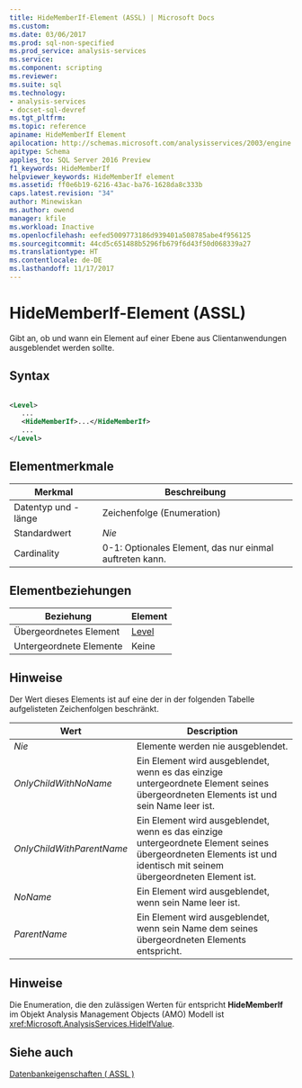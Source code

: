 ```yaml
---
title: HideMemberIf-Element (ASSL) | Microsoft Docs
ms.custom: 
ms.date: 03/06/2017
ms.prod: sql-non-specified
ms.prod_service: analysis-services
ms.service: 
ms.component: scripting
ms.reviewer: 
ms.suite: sql
ms.technology:
- analysis-services
- docset-sql-devref
ms.tgt_pltfrm: 
ms.topic: reference
apiname: HideMemberIf Element
apilocation: http://schemas.microsoft.com/analysisservices/2003/engine
apitype: Schema
applies_to: SQL Server 2016 Preview
f1_keywords: HideMemberIf
helpviewer_keywords: HideMemberIf element
ms.assetid: ff0e6b19-6216-43ac-ba76-1628da8c333b
caps.latest.revision: "34"
author: Minewiskan
ms.author: owend
manager: kfile
ms.workload: Inactive
ms.openlocfilehash: eefed5009773186d939401a508785abe4f956125
ms.sourcegitcommit: 44cd5c651488b5296fb679f6d43f50d068339a27
ms.translationtype: HT
ms.contentlocale: de-DE
ms.lasthandoff: 11/17/2017
---
```

# <a name="hidememberif-element-assl"></a>HideMemberIf-Element (ASSL)
  Gibt an, ob und wann ein Element auf einer Ebene aus Clientanwendungen ausgeblendet werden sollte.  
  
## <a name="syntax"></a>Syntax  
  
```xml  
  
<Level>  
   ...  
   <HideMemberIf>...</HideMemberIf>  
   ...  
</Level>  
```  
  
## <a name="element-characteristics"></a>Elementmerkmale  
  
|Merkmal|Beschreibung|  
|--------------------|-----------------|  
|Datentyp und -länge|Zeichenfolge (Enumeration)|  
|Standardwert|*Nie*|  
|Cardinality|0-1: Optionales Element, das nur einmal auftreten kann.|  
  
## <a name="element-relationships"></a>Elementbeziehungen  
  
|Beziehung|Element|  
|------------------|-------------|  
|Übergeordnetes Element|[Level](../../../analysis-services/scripting/objects/level-element-assl.md)|  
|Untergeordnete Elemente|Keine|  
  
## <a name="remarks"></a>Hinweise  
 Der Wert dieses Elements ist auf eine der in der folgenden Tabelle aufgelisteten Zeichenfolgen beschränkt.  
  
|Wert|Description|  
|-----------|-----------------|  
|*Nie*|Elemente werden nie ausgeblendet.|  
|*OnlyChildWithNoName*|Ein Element wird ausgeblendet, wenn es das einzige untergeordnete Element seines übergeordneten Elements ist und sein Name leer ist.|  
|*OnlyChildWithParentName*|Ein Element wird ausgeblendet, wenn es das einzige untergeordnete Element seines übergeordneten Elements ist und identisch mit seinem übergeordneten Element ist.|  
|*NoName*|Ein Element wird ausgeblendet, wenn sein Name leer ist.|  
|*ParentName*|Ein Element wird ausgeblendet, wenn sein Name dem seines übergeordneten Elements entspricht.|  
  
## <a name="remarks"></a>Hinweise  
 Die Enumeration, die den zulässigen Werten für entspricht **HideMemberIf** im Objekt Analysis Management Objects (AMO) Modell ist <xref:Microsoft.AnalysisServices.HideIfValue>.  
  
## <a name="see-also"></a>Siehe auch  
 [Datenbankeigenschaften &#40; ASSL &#41;](../../../analysis-services/scripting/properties/properties-assl.md)  
  
  
